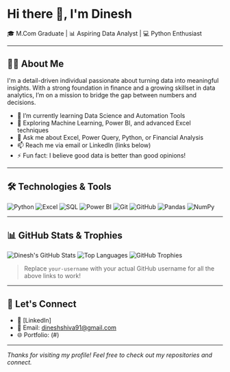 # Hi there 👋, I'm Dinesh

🎓 M.Com Graduate | 📊 Aspiring Data Analyst | 💻 Python Enthusiast

---

## 👨‍💻 About Me

I'm a detail-driven individual passionate about turning data into meaningful insights. With a strong foundation in finance and a growing skillset in data analytics, I’m on a mission to bridge the gap between numbers and decisions.

- 🔭 I’m currently learning Data Science and Automation Tools  
- 🌱 Exploring Machine Learning, Power BI, and advanced Excel techniques  
- 💬 Ask me about Excel, Power Query, Python, or Financial Analysis  
- 📫 Reach me via email or LinkedIn (links below)  
- ⚡ Fun fact: I believe good data is better than good opinions!

---

## 🛠️ Technologies & Tools

![Python](https://img.shields.io/badge/-Python-3776AB?style=flat&logo=python&logoColor=white)
![Excel](https://img.shields.io/badge/-Excel-217346?style=flat&logo=microsoft-excel&logoColor=white)
![SQL](https://img.shields.io/badge/-SQL-4479A1?style=flat&logo=postgresql&logoColor=white)
![Power BI](https://img.shields.io/badge/-PowerBI-F2C811?style=flat&logo=power-bi&logoColor=black)
![Git](https://img.shields.io/badge/-Git-F05032?style=flat&logo=git&logoColor=white)
![GitHub](https://img.shields.io/badge/-GitHub-181717?style=flat&logo=github&logoColor=white)
![Pandas](https://img.shields.io/badge/-Pandas-150458?style=flat&logo=pandas&logoColor=white)
![NumPy](https://img.shields.io/badge/-NumPy-013243?style=flat&logo=numpy&logoColor=white)

---

## 📊 GitHub Stats & Trophies

![Dinesh's GitHub Stats](https://github-readme-stats.vercel.app/api?username=your-username&show_icons=true&theme=radical)
![Top Languages](https://github-readme-stats.vercel.app/api/top-langs/?username=your-username&layout=compact&theme=radical)
![GitHub Trophies](https://github-profile-trophy.vercel.app/?username=your-username&theme=radical&margin-w=10&margin-h=10)

> Replace `your-username` with your actual GitHub username for all the above links to work!

---

## 🔗 Let's Connect

- 💼 [LinkedIn]
- 📧 Email: dineshshiva91@gmail.com
- 🌐 Portfolio: (#)

---

*Thanks for visiting my profile! Feel free to check out my repositories and connect.*

